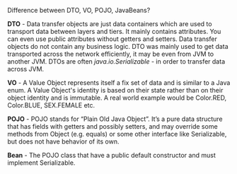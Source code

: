 Difference between DTO, VO, POJO, JavaBeans?

<b>DTO</b>   - Data transfer objects are just data containers which are used to transport data between layers and tiers.
        It mainly contains attributes. You can even use public attributes without getters and setters.
        Data transfer objects do not contain any business logic.
        DTO was mainly used to get data transported across the network efficiently, it may be even from JVM to another JVM.
        DTOs are often <i>java.io.Serializable</i> - in order to transfer data across JVM.

<b>VO</b>    - A Value Object represents itself a fix set of data and is similar to a Java enum.
        A Value Object's identity is based on their state rather than on their object identity and is immutable.
        A real world example would be Color.RED, Color.BLUE, SEX.FEMALE etc.

<b>POJO</b>  - POJO stands for “Plain Old Java Object”.
        It’s a pure data structure that has fields with getters and possibly setters, and may override some methods from Object (e.g. equals) or some other interface like Serializable, but does not have behavior of its own.

<b>Bean</b>  - The POJO class that have a public default constructor and must implement Serializable.
